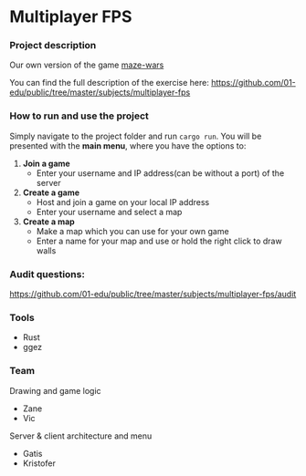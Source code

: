 # Multiplayer FPS

### Project description

Our own version of the game [maze-wars](<https://en.wikipedia.org/wiki/Maze_(1973_video_game)>)

You can find the full description of the exercise here: https://github.com/01-edu/public/tree/master/subjects/multiplayer-fps

### How to run and use the project

Simply navigate to the project folder and run `cargo run`.
You will be presented with the **main menu**, where you have the options to:

1. **Join a game**
   - Enter your username and IP address(can be without a port) of the server
2. **Create a game**
   - Host and join a game on your local IP address
   - Enter your username and select a map
3. **Create a map**
   - Make a map which you can use for your own game
   - Enter a name for your map and use or hold the right click to draw walls

### Audit questions:

https://github.com/01-edu/public/tree/master/subjects/multiplayer-fps/audit

### Tools

- Rust
- ggez

### Team

Drawing and game logic<br>

- Zane
- Vic

Server & client architecture and menu<br>

- Gatis
- Kristofer
